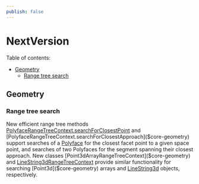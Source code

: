 ```yaml
---
publish: false
---
```

# NextVersion

Table of contents:

- [Geometry](#geometry)
  - [Range tree search](#range-tree-search)

## Geometry

### Range tree search

New efficient range tree methods [PolyfaceRangeTreeContext.searchForClosestPoint]($core-geometry) and [PolyfaceRangeTreeContext.searchForClosestApproach]($core-geometry) support searches of a [Polyface]($core-geometry) for the closest facet point to a given space point, and searches of two Polyfaces for the segment spanning their closest approach. New classes [Point3dArrayRangeTreeContext]($core-geometry) and [LineString3dRangeTreeContext]($core-geometry) provide similar functionality for searching [Point3d]($core-geometry) arrays and [LineString3d]($core-geometry) objects, respectively.
